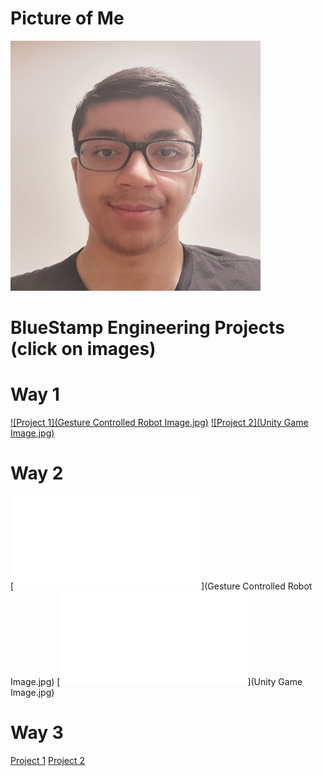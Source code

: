 # Picture of Me
<img src="Photo of Me.jpg" alt="Photo of me" style="width: 400px; height: 400px;"/>

# BlueStamp Engineering Projects (click on images)

# Way 1
[![Project 1](Gesture Controlled Robot Image.jpg)](./project1.html)
[![Project 2](Unity Game Image.jpg)](./project2.html)

# Way 2
[![Project 1](./project1.md)](Gesture Controlled Robot Image.jpg)
[![Project 2](./project2.md)](Unity Game Image.jpg)

# Way 3
[Project 1](./project1.md)
[Project 2](./project2.md)
